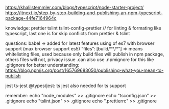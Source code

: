 https://khalilstemmler.com/blogs/typescript/node-starter-project/
https://itnext.io/step-by-step-building-and-publishing-an-npm-typescript-package-44fe7164964c

knowledge:
prettier tslint tslint-config-prettier // for linting & formating like typescript, last one is for skip conflicts from prettier & tslint

questions:
babel => added for latest features using of es7 with browser support (max browser support es5)
“files”: [build/**/*”] => means whitelisting files, used because only build files will publish in npm package, 
                        others files will not, privacy issue
                        .can also use .npmignore for this like .gitignore
                        for better understanding: https://blog.npmjs.org/post/165769683050/publishing-what-you-mean-to-publish

jest ts-jest @types/jest: ts jest also needed for ts support

remember:
echo "node_modules" >> .gitignore
echo "tsconfig.json" >> .gitignore
echo "tslint.json" >> .gitignore
echo ".prettierrc" >> .gitignore